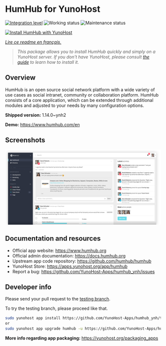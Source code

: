 <!--
N.B.: This README was automatically generated by https://github.com/YunoHost/apps/tree/master/tools/README-generator
It shall NOT be edited by hand.
-->

# HumHub for YunoHost

[![Integration level](https://dash.yunohost.org/integration/humhub.svg)](https://dash.yunohost.org/appci/app/humhub) ![Working status](https://ci-apps.yunohost.org/ci/badges/humhub.status.svg) ![Maintenance status](https://ci-apps.yunohost.org/ci/badges/humhub.maintain.svg)

[![Install HumHub with YunoHost](https://install-app.yunohost.org/install-with-yunohost.svg)](https://install-app.yunohost.org/?app=humhub)

*[Lire ce readme en français.](./README_fr.md)*

> *This package allows you to install HumHub quickly and simply on a YunoHost server.
If you don't have YunoHost, please consult [the guide](https://yunohost.org/#/install) to learn how to install it.*

## Overview

HumHub is an open source social network platform with a wide variety of use cases as social intranet, community or collaboration platform. HumHub consists of a core application, which can be extended through additional modules and adjusted to your needs by many configuration options. 


**Shipped version:** 1.14.0~ynh2

**Demo:** https://www.humhub.com/en

## Screenshots

![Screenshot of HumHub](./doc/screenshots/app_small.png)

## Documentation and resources

* Official app website: <https://www.humhub.org>
* Official admin documentation: <https://docs.humhub.org>
* Upstream app code repository: <https://github.com/humhub/humhub>
* YunoHost Store: <https://apps.yunohost.org/app/humhub>
* Report a bug: <https://github.com/YunoHost-Apps/humhub_ynh/issues>

## Developer info

Please send your pull request to the [testing branch](https://github.com/YunoHost-Apps/humhub_ynh/tree/testing).

To try the testing branch, please proceed like that.

``` bash
sudo yunohost app install https://github.com/YunoHost-Apps/humhub_ynh/tree/testing --debug
or
sudo yunohost app upgrade humhub -u https://github.com/YunoHost-Apps/humhub_ynh/tree/testing --debug
```

**More info regarding app packaging:** <https://yunohost.org/packaging_apps>
